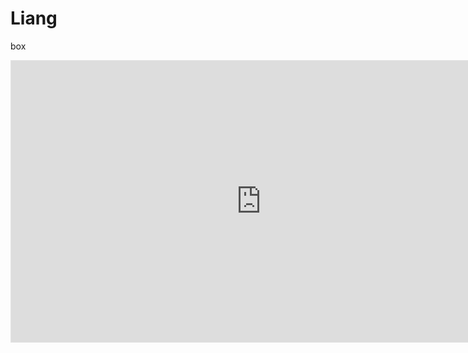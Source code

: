 # Liang
box
<iframe style="border: 1px solid rgba(0, 0, 0, 0.1);" width="800" height="450" src="https://embed.figma.com/proto/MEsNbOEUoRgoZ7hVPH0PAD/Untitled?node-id=2-2&scaling=scale-down&content-scaling=fixed&page-id=0%3A1&starting-point-node-id=2%3A2&embed-host=share" allowfullscreen></iframe>
